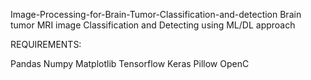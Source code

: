 Image-Processing-for-Brain-Tumor-Classification-and-detection
Brain tumor MRI image Classification and Detecting using ML/DL approach

REQUIREMENTS:

Pandas
Numpy
Matplotlib
Tensorflow
Keras
Pillow
OpenC

